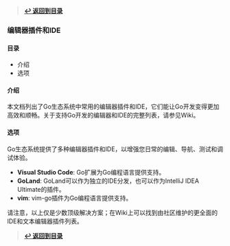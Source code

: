 > **[↩ 返回到目录](doc.md)**


### 编辑器插件和IDE

#### 目录
*   介绍
*   选项

#### 介绍
本文档列出了Go生态系统中常用的编辑器插件和IDE，它们能让Go开发变得更加高效和顺畅。关于支持Go开发的编辑器和IDE的完整列表，请参见Wiki。

#### 选项
Go生态系统提供了多种编辑器插件和IDE，以增强您日常的编辑、导航、测试和调试体验。

*   **Visual Studio Code**: Go扩展为Go编程语言提供支持。
*   **GoLand**: GoLand可以作为独立的IDE分发，也可以作为IntelliJ IDEA Ultimate的插件。
*   **vim**: vim-go插件为Go编程语言提供支持。

请注意，以上仅是少数顶级解决方案；在Wiki上可以找到由社区维护的更全面的IDE和文本编辑器插件列表。


> **[↩ 返回到目录](doc.md)**
